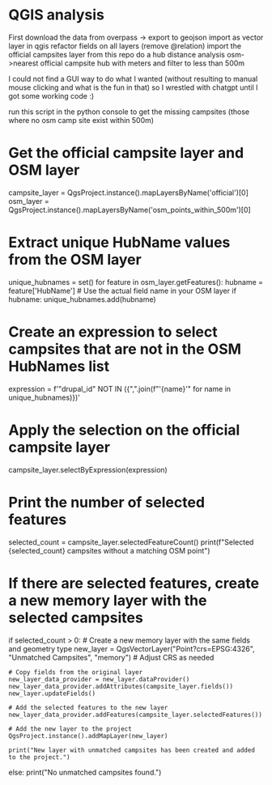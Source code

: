 # QGIS analysis

First download the data from overpass -> export to geojson
import as vector layer in qgis
refactor fields on all layers (remove @relation)
import the official campsites layer from this repo
do a hub distance analysis osm->nearest official campsite hub with meters and filter to less than 500m

I could not find a GUI way to do what I wanted (without resulting to manual mouse clicking and what is the fun in that) so I wrestled with chatgpt until I got some working code :)

run this script in the python console to get the missing campsites (those where no osm camp site exist within 500m)

# Get the official campsite layer and OSM layer
campsite_layer = QgsProject.instance().mapLayersByName('official')[0]
osm_layer = QgsProject.instance().mapLayersByName('osm_points_within_500m')[0]

# Extract unique HubName values from the OSM layer
unique_hubnames = set()
for feature in osm_layer.getFeatures():
    hubname = feature['HubName']  # Use the actual field name in your OSM layer
    if hubname:
        unique_hubnames.add(hubname)

# Create an expression to select campsites that are not in the OSM HubNames list
expression = f'"drupal_id" NOT IN ({",".join(f"\'{name}\'" for name in unique_hubnames)})'

# Apply the selection on the official campsite layer
campsite_layer.selectByExpression(expression)

# Print the number of selected features
selected_count = campsite_layer.selectedFeatureCount()
print(f"Selected {selected_count} campsites without a matching OSM point")

# If there are selected features, create a new memory layer with the selected campsites
if selected_count > 0:
    # Create a new memory layer with the same fields and geometry type
    new_layer = QgsVectorLayer("Point?crs=EPSG:4326", "Unmatched Campsites", "memory")  # Adjust CRS as needed

    # Copy fields from the original layer
    new_layer_data_provider = new_layer.dataProvider()
    new_layer_data_provider.addAttributes(campsite_layer.fields())
    new_layer.updateFields()

    # Add the selected features to the new layer
    new_layer_data_provider.addFeatures(campsite_layer.selectedFeatures())

    # Add the new layer to the project
    QgsProject.instance().addMapLayer(new_layer)

    print("New layer with unmatched campsites has been created and added to the project.")
else:
    print("No unmatched campsites found.")
